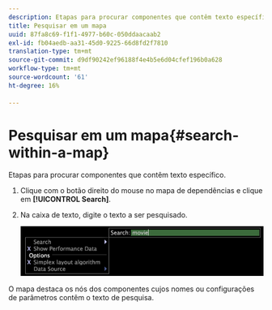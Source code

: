 ```yaml
---
description: Etapas para procurar componentes que contêm texto específico.
title: Pesquisar em um mapa
uuid: 87fa8c69-f1f1-4977-b60c-050ddaacaab2
exl-id: fb04aedb-aa31-45d0-9225-66d8fd2f7810
translation-type: tm+mt
source-git-commit: d9df90242ef96188f4e4b5e6d04cfef196b0a628
workflow-type: tm+mt
source-wordcount: '61'
ht-degree: 16%

---
```


# Pesquisar em um mapa{#search-within-a-map}

Etapas para procurar componentes que contêm texto específico.

1. Clique com o botão direito do mouse no mapa de dependências e clique em **[!UICONTROL Search]**.
1. Na caixa de texto, digite o texto a ser pesquisado.

   ![Informações da etapa](assets/vis_DependencyMap_Search.png)

O mapa destaca os nós dos componentes cujos nomes ou configurações de parâmetros contêm o texto de pesquisa.
